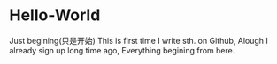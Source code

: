 # Hello-World
Just begining(只是开始)
This is first time I write sth. on Github,
Alough I already sign up long time ago,
Everything begining from here.
